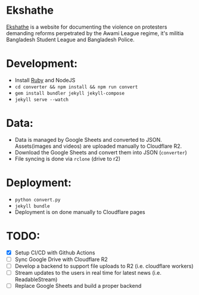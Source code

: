 # Ekshathe

[Ekshathe](https://ekshathe.org) is a website for documenting the violence on protesters demanding reforms perpetrated by the Awami League regime, it's militia Bangladesh Student League and Bangladesh Police.

# Development:

- Install [Ruby](https://www.ruby-lang.org/en/documentation/installation/) and NodeJS
- `cd converter && npm install && npm run convert`
- `gem install bundler jekyll jekyll-compose`
- `jekyll serve --watch`

# Data:

- Data is managed by Google Sheets and converted to JSON. Assets(images and videos) are uploaded manually to Cloudflare R2.
- Download the Google Sheets and convert them into JSON (`converter`)
- File syncing is done via `rclone` (drive to r2)

# Deployment:

- `python convert.py`
- `jekyll bundle`
- Deployment is on done manually to Cloudflare pages

# TODO:

- [x] Setup CI/CD with Github Actions
- [ ] Sync Google Drive with Cloudflare R2
- [ ] Develop a backend to support file uploads to R2 (i.e. cloudflare workers)
- [ ] Stream updates to the users in real time for latest news (i.e. ReadableStream)
- [ ] Replace Google Sheets and build a proper backend

